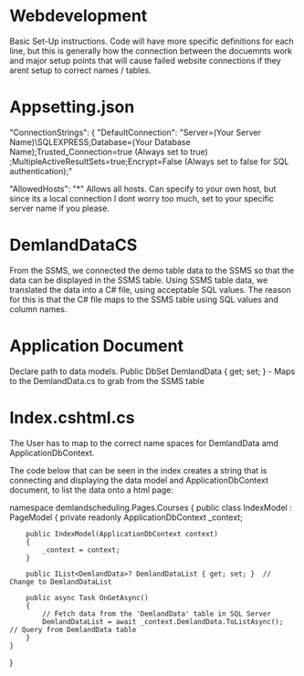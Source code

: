# Webdevelopment
Basic Set-Up instructions. Code will have more specific definitions for each line, but this is generally how the connection between the docuemnts work and major setup points that will cause failed website connections if they arent setup to correct names / tables. 

# Appsetting.json
  "ConnectionStrings": {
    "DefaultConnection": "Server=(Your Server Name)\\SQLEXPRESS;Database=(Your Database Name);Trusted_Connection=true (Always set to true) ;MultipleActiveResultSets=true;Encrypt=False (Always set to false for SQL authentication);"

  "AllowedHosts": "*" Allows all hosts. Can specify to your own host, but since its a local connection I dont worry too much, set to your specific server name if you please.


# DemlandDataCS
From the SSMS, we connected the demo table data to the SSMS so that the data can be displayed in the SSMS table. Using SSMS table data, we translated the data into a C# file, using acceptable SQL values.
The reason for this is that the C# file maps to the SSMS table using SQL values and column names. 


# Application Document
Declare path to data models. 
Public DbSet<DemlandData> DemlandData { get; set; } - Maps to the DemlandData.cs to grab from the SSMS table


# Index.cshtml.cs
The User has to map to the correct name spaces for DemlandData amd ApplicationDbContext.

The code below that can be seen in the index creates a string that is connecting and displaying the data model and ApplicationDbContext document, to list the data onto a html page:

namespace demlandscheduling.Pages.Courses
{
    public class IndexModel : PageModel
    {
        private readonly ApplicationDbContext _context;

        public IndexModel(ApplicationDbContext context)
        {
            _context = context;
        }

        public IList<DemlandData>? DemlandDataList { get; set; }  // Change to DemlandDataList

        public async Task OnGetAsync()
        {
            // Fetch data from the 'DemlandData' table in SQL Server
            DemlandDataList = await _context.DemlandData.ToListAsync();  // Query from DemlandData table
        }
    }
}
